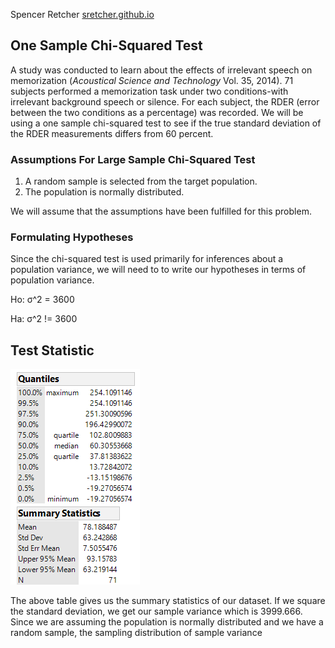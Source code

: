 
Spencer Retcher
[sretcher.github.io](https://github.com/sretcher/sretcher.github.io)

## One Sample Chi-Squared Test
A study was conducted to learn about the effects of irrelevant speech on memorization (*Acoustical Science and Technology* Vol. 35, 2014). 71 subjects performed a memorization task under two conditions-with irrelevant background speech or silence. For each subject, the RDER (error between the two conditions as a percentage) was recorded. We will be using a one sample chi-squared test to see if the true standard deviation of the RDER measurements differs from 60 percent.

### Assumptions For Large Sample Chi-Squared Test

1. A random sample is selected from the target population.
2. The population is normally distributed.

We will assume that the assumptions have been fulfilled for this problem.

### Formulating Hypotheses

Since the chi-squared test is used primarily for inferences about a population variance, we will need to to write our hypotheses in terms of population variance. 

Ho: σ^2 = 3600

Ha: σ^2 != 3600

## Test Statistic

![summary](distribution-speech.png)

The above table gives us the summary statistics of our dataset. If we square the standard deviation, we get our sample variance which is 3999.666. Since we are assuming the population is normally distributed and we have a random sample, the sampling distribution of sample variance 



